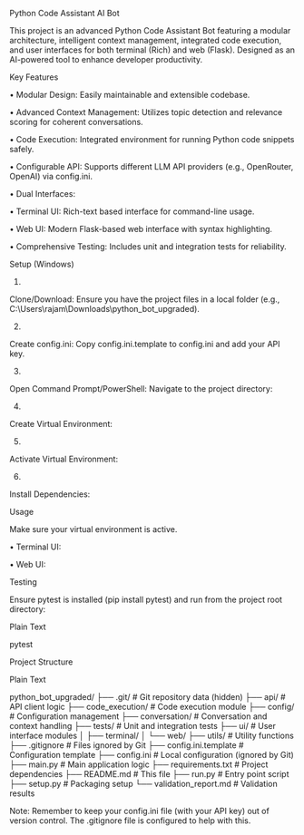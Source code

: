 Python Code Assistant AI Bot

This project is an advanced Python Code Assistant Bot featuring a modular architecture, intelligent context management, integrated code execution, and user interfaces for both terminal (Rich) and web (Flask). Designed as an AI-powered tool to enhance developer productivity.

Key Features

•
Modular Design: Easily maintainable and extensible codebase.

•
Advanced Context Management: Utilizes topic detection and relevance scoring for coherent conversations.

•
Code Execution: Integrated environment for running Python code snippets safely.

•
Configurable API: Supports different LLM API providers (e.g., OpenRouter, OpenAI) via config.ini.

•
Dual Interfaces:

•
Terminal UI: Rich-text based interface for command-line usage.

•
Web UI: Modern Flask-based web interface with syntax highlighting.



•
Comprehensive Testing: Includes unit and integration tests for reliability.

Setup (Windows)

1.
Clone/Download: Ensure you have the project files in a local folder (e.g., C:\Users\rajam\Downloads\python_bot_upgraded).

2.
Create config.ini: Copy config.ini.template to config.ini and add your API key.

3.
Open Command Prompt/PowerShell: Navigate to the project directory:

4.
Create Virtual Environment:

5.
Activate Virtual Environment:

6.
Install Dependencies:

Usage

Make sure your virtual environment is active.

•
Terminal UI:

•
Web UI:

Testing

Ensure pytest is installed (pip install pytest) and run from the project root directory:

Plain Text


pytest


Project Structure

Plain Text


python_bot_upgraded/
├── .git/              # Git repository data (hidden)
├── api/               # API client logic
├── code_execution/    # Code execution module
├── config/            # Configuration management
├── conversation/      # Conversation and context handling
├── tests/             # Unit and integration tests
├── ui/                # User interface modules
│   ├── terminal/
│   └── web/
├── utils/             # Utility functions
├── .gitignore         # Files ignored by Git
├── config.ini.template # Configuration template
├── config.ini         # Local configuration (ignored by Git)
├── main.py            # Main application logic
├── requirements.txt   # Project dependencies
├── README.md          # This file
├── run.py             # Entry point script
├── setup.py           # Packaging setup
└── validation_report.md # Validation results


Note: Remember to keep your config.ini file (with your API key) out of version control. The .gitignore file is configured to help with this.

